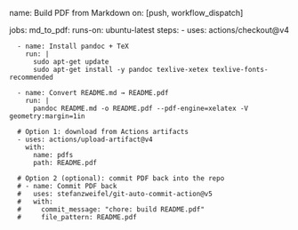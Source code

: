 
name: Build PDF from Markdown
on: [push, workflow_dispatch]

jobs:
  md_to_pdf:
    runs-on: ubuntu-latest
    steps:
      - uses: actions/checkout@v4

      - name: Install pandoc + TeX
        run: |
          sudo apt-get update
          sudo apt-get install -y pandoc texlive-xetex texlive-fonts-recommended

      - name: Convert README.md → README.pdf
        run: |
          pandoc README.md -o README.pdf --pdf-engine=xelatex -V geometry:margin=1in

      # Option 1: download from Actions artifacts
      - uses: actions/upload-artifact@v4
        with:
          name: pdfs
          path: README.pdf

      # Option 2 (optional): commit PDF back into the repo
      # - name: Commit PDF back
      #   uses: stefanzweifel/git-auto-commit-action@v5
      #   with:
      #     commit_message: "chore: build README.pdf"
      #     file_pattern: README.pdf
